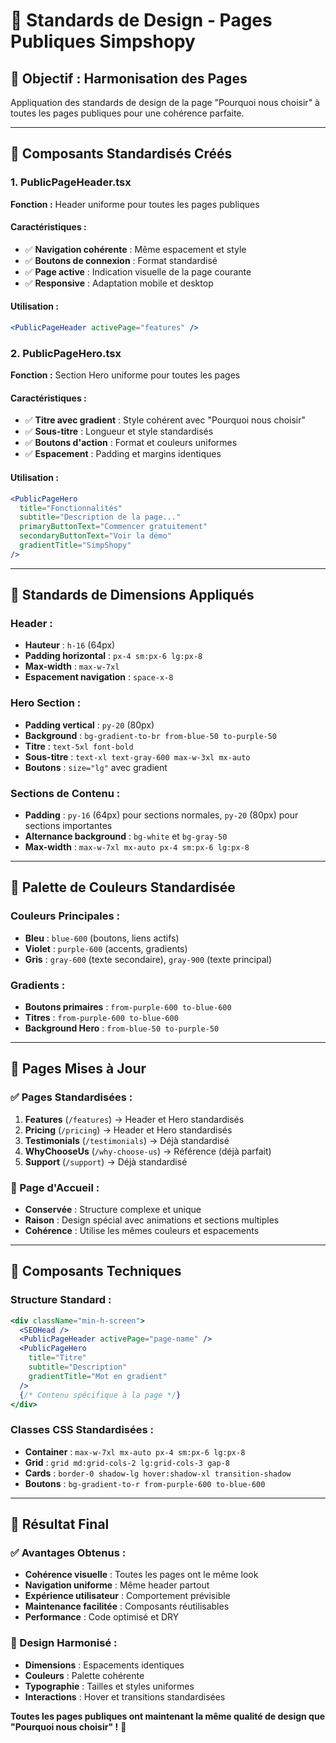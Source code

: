 # 🎨 Standards de Design - Pages Publiques Simpshopy

## 🎯 **Objectif : Harmonisation des Pages**

Appliquation des standards de design de la page "Pourquoi nous choisir" à toutes les pages publiques pour une cohérence parfaite.

---

## 🧩 **Composants Standardisés Créés**

### **1. PublicPageHeader.tsx**
**Fonction :** Header uniforme pour toutes les pages publiques

#### **Caractéristiques :**
- ✅ **Navigation cohérente** : Même espacement et style
- ✅ **Boutons de connexion** : Format standardisé
- ✅ **Page active** : Indication visuelle de la page courante
- ✅ **Responsive** : Adaptation mobile et desktop

#### **Utilisation :**
```jsx
<PublicPageHeader activePage="features" />
```

### **2. PublicPageHero.tsx**
**Fonction :** Section Hero uniforme pour toutes les pages

#### **Caractéristiques :**
- ✅ **Titre avec gradient** : Style cohérent avec "Pourquoi nous choisir"
- ✅ **Sous-titre** : Longueur et style standardisés
- ✅ **Boutons d'action** : Format et couleurs uniformes
- ✅ **Espacement** : Padding et margins identiques

#### **Utilisation :**
```jsx
<PublicPageHero 
  title="Fonctionnalités"
  subtitle="Description de la page..."
  primaryButtonText="Commencer gratuitement"
  secondaryButtonText="Voir la démo"
  gradientTitle="SimpShopy"
/>
```

---

## 📐 **Standards de Dimensions Appliqués**

### **Header :**
- **Hauteur** : `h-16` (64px)
- **Padding horizontal** : `px-4 sm:px-6 lg:px-8`
- **Max-width** : `max-w-7xl`
- **Espacement navigation** : `space-x-8`

### **Hero Section :**
- **Padding vertical** : `py-20` (80px)
- **Background** : `bg-gradient-to-br from-blue-50 to-purple-50`
- **Titre** : `text-5xl font-bold`
- **Sous-titre** : `text-xl text-gray-600 max-w-3xl mx-auto`
- **Boutons** : `size="lg"` avec gradient

### **Sections de Contenu :**
- **Padding** : `py-16` (64px) pour sections normales, `py-20` (80px) pour sections importantes
- **Alternance background** : `bg-white` et `bg-gray-50`
- **Max-width** : `max-w-7xl mx-auto px-4 sm:px-6 lg:px-8`

---

## 🎨 **Palette de Couleurs Standardisée**

### **Couleurs Principales :**
- **Bleu** : `blue-600` (boutons, liens actifs)
- **Violet** : `purple-600` (accents, gradients)
- **Gris** : `gray-600` (texte secondaire), `gray-900` (texte principal)

### **Gradients :**
- **Boutons primaires** : `from-purple-600 to-blue-600`
- **Titres** : `from-purple-600 to-blue-600`
- **Background Hero** : `from-blue-50 to-purple-50`

---

## 📱 **Pages Mises à Jour**

### **✅ Pages Standardisées :**
1. **Features** (`/features`) → Header et Hero standardisés
2. **Pricing** (`/pricing`) → Header et Hero standardisés
3. **Testimonials** (`/testimonials`) → Déjà standardisé
4. **WhyChooseUs** (`/why-choose-us`) → Référence (déjà parfait)
5. **Support** (`/support`) → Déjà standardisé

### **🔄 Page d'Accueil :**
- **Conservée** : Structure complexe et unique
- **Raison** : Design spécial avec animations et sections multiples
- **Cohérence** : Utilise les mêmes couleurs et espacements

---

## 🔧 **Composants Techniques**

### **Structure Standard :**
```jsx
<div className="min-h-screen">
  <SEOHead />
  <PublicPageHeader activePage="page-name" />
  <PublicPageHero 
    title="Titre"
    subtitle="Description"
    gradientTitle="Mot en gradient"
  />
  {/* Contenu spécifique à la page */}
</div>
```

### **Classes CSS Standardisées :**
- **Container** : `max-w-7xl mx-auto px-4 sm:px-6 lg:px-8`
- **Grid** : `grid md:grid-cols-2 lg:grid-cols-3 gap-8`
- **Cards** : `border-0 shadow-lg hover:shadow-xl transition-shadow`
- **Boutons** : `bg-gradient-to-r from-purple-600 to-blue-600`

---

## 🎯 **Résultat Final**

### **✅ Avantages Obtenus :**
- **Cohérence visuelle** : Toutes les pages ont le même look
- **Navigation uniforme** : Même header partout
- **Expérience utilisateur** : Comportement prévisible
- **Maintenance facilitée** : Composants réutilisables
- **Performance** : Code optimisé et DRY

### **🎨 Design Harmonisé :**
- **Dimensions** : Espacements identiques
- **Couleurs** : Palette cohérente
- **Typographie** : Tailles et styles uniformes
- **Interactions** : Hover et transitions standardisées

**Toutes les pages publiques ont maintenant la même qualité de design que "Pourquoi nous choisir" !** 🚀

